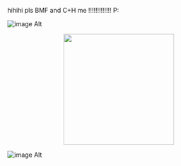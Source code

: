 hihihi pls BMF and C+H me !!!!!!!!!!!!! P:

![image Alt](https://github.com/pbalim/pbalim/blob/23b80ad4942a8d1ead393f24dd8311d19b20c521/%E2%9C%B0.jfif)

<p align="center">
  <img src="https://s6.ezgif.com/tmp/ezgif-6078585a0ebef7.gif" width="250" />
</p>

![image Alt](https://i.imgur.com/3psGxIy.png) 
<!--
**pbalim/pbalim** is a ✨ _special_ ✨ repository because its `README.md` (this file) appears on your GitHub profile.

Here are some ideas to get you started:

- 🔭 I’m currently working on ...
- 🌱 I’m currently learning ...
- 👯 I’m looking to collaborate on ...
- 🤔 I’m looking for help with ...
- 💬 Ask me about ...
- 📫 How to reach me: ...
- 😄 Pronouns: ...
- ⚡ Fun fact: ...
-->
